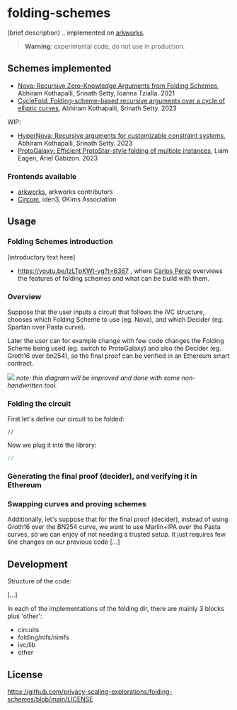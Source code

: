 # folding-schemes
(brief description) .. implemented on [arkworks](https://github.com/arkworks-rs).

> **Warning**: experimental code, do not use in production.

## Schemes implemented
- [Nova: Recursive Zero-Knowledge Arguments from Folding Schemes](https://eprint.iacr.org/2021/370.pdf), Abhiram Kothapalli, Srinath Setty, Ioanna Tzialla. 2021
- [CycleFold: Folding-scheme-based recursive arguments over a cycle of elliptic curves](https://eprint.iacr.org/2023/1192.pdf), Abhiram Kothapalli, Srinath Setty. 2023

WIP:
- [HyperNova: Recursive arguments for customizable constraint systems](https://eprint.iacr.org/2023/573.pdf), Abhiram Kothapalli, Srinath Setty. 2023
- [ProtoGalaxy: Efficient ProtoStar-style folding of multiple instances](https://eprint.iacr.org/2023/1106.pdf), Liam Eagen, Ariel Gabizon. 2023

### Frontends available
- [arkworks](https://github.com/arkworks-rs), arkworks contributors
- [Circom](https://github.com/iden3/circom), iden3, 0Kims Association

## Usage

### Folding Schemes introduction
[introductory text here]

- https://youtu.be/IzLTpKWt-yg?t=6367 , where [Carlos Pérez](https://twitter.com/CPerezz19) overviews the features of folding schemes and what can be build with them.

### Overview
Suppose that the user inputs a circuit that follows the IVC structure, chooses which Folding Scheme to use (eg. Nova), and which Decider (eg. Spartan over Pasta curve).

Later the user can for example change with few code changes the Folding Scheme being used (eg. switch to ProtoGalaxy) and also the Decider (eg. Groth16 over bn254), so the final proof can be verified in an Ethereum smart contract.

![](https://hackmd.io/_uploads/H1r7z9I32.png)
*note: this diagram will be improved and done with some non-handwritten tool.*

### Folding the circuit
First let's define our circuit to be folded:
```circom
//
```

Now we plug it into the library:
```rust
//
```

### Generating the final proof (decider), and verifying it in Ethereum

### Swapping curves and proving schemes
Additionally, let's suppose that for the final proof (decider), instead of using Groth16 over the BN254 curve, we want to use Marlin+IPA over the Pasta curves, so we can enjoy of not needing a trusted setup.
It just requires few line changes on our previous code [...]


## Development
Structure of the code:

[...]

In each of the implementations of the folding dir, there are mainly 3 blocks plus 'other':
- circuits
- folding/nifs/nimfs
- ivc/lib
- other


## License
https://github.com/privacy-scaling-explorations/folding-schemes/blob/main/LICENSE

